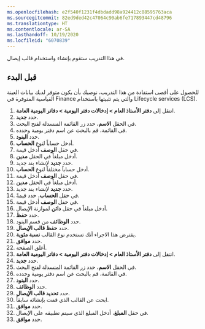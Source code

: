 ```yaml
---
ms.openlocfilehash: e2f540f1231f4dbdadd98a924412c88595763aca
ms.sourcegitcommit: 82ed9ded42c47064c90ab6fe717893447cd48796
ms.translationtype: HT
ms.contentlocale: ar-SA
ms.lasthandoff: 10/19/2020
ms.locfileid: "6070839"
---
```

في هذا التدريب ستقوم بإنشاء واستخدام قالب إيصال.

## <a name="before-you-begin"></a>قبل البدء 

للحصول على أقصى استفادة من هذا التدريب، نوصيك بأن يكون متوفر لديك بيانات العينة القياسية المتوفرة في Finance والتي يتم تثبيتها باستخدام Lifecycle services (LCS). 


1.  انتقل إلى **دفتر الأستاذ العام > إدخالات دفتر اليومية > دفاتر اليومية العامة**. 
2.  حدد **جديد‎**.
3.  في الحقل **الاسم**، حدد زر القائمة المنسدلة لفتح البحث.
4.  في القائمة، قم بالبحث عن اسم دفتر يومية وحدده.
5.  حدد **البنود**.
6.  أدخل حساباً لنوع **الحساب**.
7.  في حقل **الوصف** أدخل قيمة.
8.  أدخل مبلغاً في الحقل **مدين**.
9.  حدد **جديد** لإنشاء بند جديد.
10. أدخل حساباً مختلفاً لنوع **الحساب**.
11. في حقل **الوصف** أدخل قيمة.
12. أدخل مبلغاً في الحقل **مدين**.
13. حدد **جديد** لإنشاء بند جديد.
14. في حقل **الحساب**، حدد قيمةً.
15. في حقل **الوصف** أدخل قيمة.
16. أدخل مبلغاً في حقل **دائن** لموازنة الإيصال.
17. حدد **حفظ**.
18. حدد **الوظائف** من قسم البنود.
19. حدد **حفظ قالب الإيصال**.
20. يفترض هذا الاجراء أنك تستخدم نوع القالب **نسبة مئوية**. 
21. حدد **موافق**.
22. أغلق الصفحة.
23. انتقل إلى **دفتر الأستاذ العام > إدخالات دفتر اليومية > دفاتر اليومية العامة**.
24. حدد **جديد‎**.
25. في الحقل **الاسم**، حدد زر القائمة المنسدلة لفتح البحث.
26. في القائمة، قم بالبحث عن اسم دفتر يومية وحدده.
27. حدد **البنود**.
28. حدد **الوظائف**.
29. حدد **تحديد قالب الإيصال**.
30. ابحث عن القالب الذي قمت بإنشائه سابقاً. 
31. حدد **موافق**.
32. في حقل **المبلغ**، أدخل المبلغ الذي سيتم تطبيقه على الإيصال.
33. حدد **موافق**.

